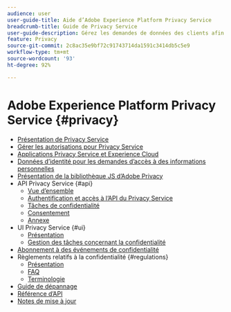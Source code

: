 ```yaml
---
audience: user
user-guide-title: Aide d’Adobe Experience Platform Privacy Service
breadcrumb-title: Guide de Privacy Service
user-guide-description: Gérez les demandes de données des clients afin de respecter les réglementations légales en matière de confidentialité, telles que le RGPD et le CCPA.
feature: Privacy
source-git-commit: 2c8ac35e9bf72c91743714da1591c3414db5c5e9
workflow-type: tm+mt
source-wordcount: '93'
ht-degree: 92%

---
```



# Adobe Experience Platform Privacy Service {#privacy}

* [Présentation de Privacy Service](./home.md)
* [Gérer les autorisations pour Privacy Service](./permissions.md)
* [Applications Privacy Service et Experience Cloud](./experience-cloud-apps.md)
* [Données d’identité pour les demandes d’accès à des informations personnelles](./identity-data.md)
* [Présentation de la bibliothèque JS d’Adobe Privacy](./js-library.md)
* API Privacy Service {#api}
   * [Vue d’ensemble](./api/overview.md)
   * [Authentification et accès à l’API du Privacy Service](./api/getting-started.md)
   * [Tâches de confidentialité](./api/privacy-jobs.md)
   * [Consentement](./api/consent.md)
   * [Annexe](./api/appendix.md)
* UI Privacy Service {#ui}
   * [Présentation](./ui/overview.md)
   * [Gestion des tâches concernant la confidentialité](./ui/user-guide.md)
* [Abonnement à des événements de confidentialité](./privacy-events.md)
* Règlements relatifs à la confidentialité {#regulations}
   * [Présentation](./regulations/overview.md)
   * [FAQ](./regulations/faq.md)
   * [Terminologie](./regulations/terminology.md)
* [Guide de dépannage](./troubleshooting-guide.md)
* [Référence d’API](https://www.adobe.io/experience-platform-apis/references/privacy-service/)
* [Notes de mise à jour](./release-notes.md)
